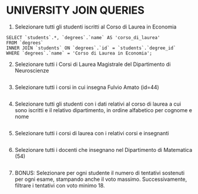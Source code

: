 # UNIVERSITY JOIN QUERIES

1) Selezionare tutti gli studenti iscritti al Corso di Laurea in Economia
  ```MYSQL
  SELECT `students`.*, `degrees`.`name` AS 'corso_di_laurea'
  FROM `degrees`
  INNER JOIN `students` ON `degrees`.`id` = `students`.`degree_id`
  WHERE `degrees`.`name` = 'Corso di Laurea in Economia';
  ```

2) Selezionare tutti i Corsi di Laurea Magistrale del Dipartimento di
Neuroscienze
  ```MYSQL
  ```

3) Selezionare tutti i corsi in cui insegna Fulvio Amato (id=44)
  ```MYSQL
  ```

4) Selezionare tutti gli studenti con i dati relativi al corso di laurea a cui
sono iscritti e il relativo dipartimento, in ordine alfabetico per cognome e
nome
  ```MYSQL
  ```

5) Selezionare tutti i corsi di laurea con i relativi corsi e insegnanti
  ```MYSQL
  ```

6)  Selezionare tutti i docenti che insegnano nel Dipartimento di
Matematica (54)
  ```MYSQL
  ```

7)  BONUS: Selezionare per ogni studente il numero di tentativi sostenuti
per ogni esame, stampando anche il voto massimo. Successivamente,
filtrare i tentativi con voto minimo 18.
  ```MYSQL
  ```